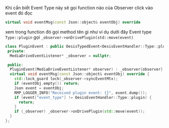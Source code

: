 
Khi cần biết Event Type này sẽ gọi function nào của Observer
click vào event đó đọc 
```cpp
virtual void eventMsg(const Json::object& eventObj) override
```
xem trong function đó gọi method tên gì  như ví dụ dưới đây Event type `Type::plugin` gọi `_observer->onDrivePlugin(std::move(event)`

```cpp
class PluginEvent : public OesisTypedEvent<OesisEventHandler::Type::plugin> {
 private:
  MediaDriveEventListener* _observer = nullptr;

 public:
  PluginEvent(MediaDriveEventListener* observer) : _observer{observer} {};
  virtual void eventMsg(const Json::object& eventObj) override {
    std::lock_guard lock(_observer->syncEventMtx);
    if (eventObj.empty()) return;
    Json event = eventObj;
    RMP_LOGGER_INFO("Received plugin event: {}", event.dump());
    if (event["event_type"] != OesisEventHandler::Type::plugin) {
      return;
    }
    if (_observer) _observer->onDrivePlugin(std::move(event));
  }
};
```
